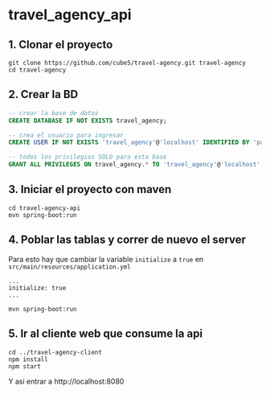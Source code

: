 # travel_agency_api
## 1. Clonar el proyecto
```
git clone https://github.com/cube5/travel-agency.git travel-agency
cd travel-agency
```

## 2. Crear la BD
```sql
-- crear la base de datos
CREATE DATABASE IF NOT EXISTS travel_agency;

-- crea el usuario para ingresar
CREATE USER IF NOT EXISTS 'travel_agency'@'localhost' IDENTIFIED BY 'password';

-- todos los privilegios SOLO para esta base
GRANT ALL PRIVILEGES ON travel_agency.* TO 'travel_agency'@'localhost';
```
## 3. Iniciar el proyecto con maven
```
cd travel-agency-api
mvn spring-boot:run
```

## 4. Poblar las tablas y correr de nuevo el server
Para esto hay que cambiar la variable `initialize` a `true` en `src/main/resources/application.yml`
```
...
initialize: true
...
```
```
mvn spring-boot:run
```

## 5. Ir al cliente web que consume la api
```
cd ../travel-agency-client
npm install
npm start
```
Y asi entrar a http://localhost:8080
